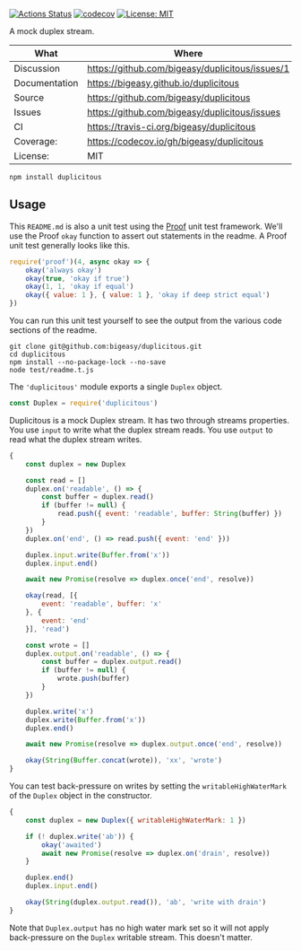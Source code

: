 [![Actions Status](https://github.com/bigeasy/duplicitous/workflows/Node%20CI/badge.svg)](https://github.com/bigeasy/duplicitous/actions)
[![codecov](https://codecov.io/gh/bigeasy/duplicitous/branch/master/graph/badge.svg)](https://codecov.io/gh/bigeasy/duplicitous)
[![License: MIT](https://img.shields.io/badge/License-MIT-yellow.svg)](https://opensource.org/licenses/MIT)

A mock duplex stream.

| What          | Where                                             |
| --- | --- |
| Discussion    | https://github.com/bigeasy/duplicitous/issues/1   |
| Documentation | https://bigeasy.github.io/duplicitous             |
| Source        | https://github.com/bigeasy/duplicitous            |
| Issues        | https://github.com/bigeasy/duplicitous/issues     |
| CI            | https://travis-ci.org/bigeasy/duplicitous         |
| Coverage:     | https://codecov.io/gh/bigeasy/duplicitous         |
| License:      | MIT                                               |

```
npm install duplicitous
```

## Usage

This `README.md` is also a unit test using the
[Proof](https://github.com/bigeasy/proof) unit test framework. We'll use the
Proof `okay` function to assert out statements in the readme. A Proof unit test
generally looks like this.

```javascript
require('proof')(4, async okay => {
    okay('always okay')
    okay(true, 'okay if true')
    okay(1, 1, 'okay if equal')
    okay({ value: 1 }, { value: 1 }, 'okay if deep strict equal')
})
```

You can run this unit test yourself to see the output from the various
code sections of the readme.

```text
git clone git@github.com:bigeasy/duplicitous.git
cd duplicitous
npm install --no-package-lock --no-save
node test/readme.t.js
```

The `'duplicitous'` module exports a single `Duplex` object.

```javascript
const Duplex = require('duplicitous')
```

Duplicitous is a mock Duplex stream. It has two through streams properties.
You use `input` to write what the duplex stream reads. You use `output` to read
what the duplex stream writes.

```javascript
{
    const duplex = new Duplex

    const read = []
    duplex.on('readable', () => {
        const buffer = duplex.read()
        if (buffer != null) {
            read.push({ event: 'readable', buffer: String(buffer) })
        }
    })
    duplex.on('end', () => read.push({ event: 'end' }))

    duplex.input.write(Buffer.from('x'))
    duplex.input.end()

    await new Promise(resolve => duplex.once('end', resolve))

    okay(read, [{
        event: 'readable', buffer: 'x'
    }, {
        event: 'end'
    }], 'read')

    const wrote = []
    duplex.output.on('readable', () => {
        const buffer = duplex.output.read()
        if (buffer != null) {
            wrote.push(buffer)
        }
    })

    duplex.write('x')
    duplex.write(Buffer.from('x'))
    duplex.end()

    await new Promise(resolve => duplex.output.once('end', resolve))

    okay(String(Buffer.concat(wrote)), 'xx', 'wrote')
}
```

You can test back-pressure on writes by setting the `writableHighWaterMark` of
the `Duplex` object in the constructor.

```javascript
{
    const duplex = new Duplex({ writableHighWaterMark: 1 })

    if (! duplex.write('ab')) {
        okay('awaited')
        await new Promise(resolve => duplex.on('drain', resolve))
    }

    duplex.end()
    duplex.input.end()

    okay(String(duplex.output.read()), 'ab', 'write with drain')
}
```

Note that `Duplex.output` has no high water mark set so it will not apply
back-pressure on the `Duplex` writable stream. This doesn't matter.

